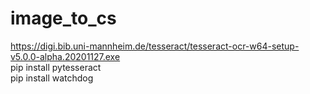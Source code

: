 # image_to_cs

https://digi.bib.uni-mannheim.de/tesseract/tesseract-ocr-w64-setup-v5.0.0-alpha.20201127.exe \
pip install pytesseract \
pip install watchdog 
